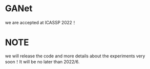 # GANet
we are accepted at ICASSP 2022！

# NOTE
we will release the code and more details about the experiments very soon！It will be no later than 2022/6.
